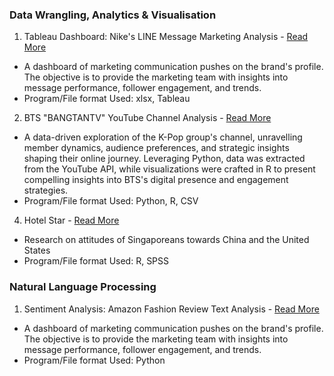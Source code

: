 ### Data Wrangling, Analytics & Visualisation
1. Tableau Dashboard: Nike's LINE Message Marketing Analysis - [Read More](https://kfkyyian1.github.io/linetableaudashboard/)
- A dashboard of marketing communication pushes on the brand's profile. The objective is to provide the marketing team with insights into message performance, follower engagement, and trends.
- Program/File format Used: xlsx, Tableau

2. BTS "BANGTANTV" YouTube Channel Analysis - [Read More](https://kfkyyian1.github.io/bangtantv_exploration/)
- A data-driven exploration of the K-Pop group's channel, unravelling member dynamics, audience preferences, and strategic insights shaping their online journey. Leveraging Python, data was extracted from the YouTube API, while visualizations were crafted in R to present compelling insights into BTS's digital presence and engagement strategies.
- Program/File format Used: Python, R, CSV

4. Hotel Star  - [Read More](https://kfkyyian1.github.io/pewresearchcenter_springsurvey2022/)
- Research on attitudes of Singaporeans towards China and the United States
- Program/File format Used: R, SPSS

  
### Natural Language Processing

1. Sentiment Analysis: Amazon Fashion Review Text Analysis - [Read More](https://kfkyyian1.github.io/linetableaudashboard/)
- A dashboard of marketing communication pushes on the brand's profile. The objective is to provide the marketing team with insights into message performance, follower engagement, and trends.
- Program/File format Used: Python
